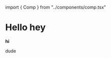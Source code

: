 import { Comp }  from "../components/comp.tsx"

# Hello hey

<b>hi</b>

dude

<Comp input="world" />

